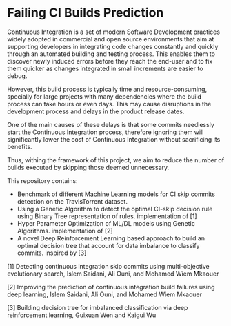 # Failing CI Builds Prediction

Continuous Integration is a set of modern Software Development practices widely adopted in commercial and open source environments that aim at supporting developers in integrating code changes constantly and quickly through an automated building and testing process.
This enables them to discover newly induced errors before they reach the end-user and to fix them quicker as changes integrated in small increments are easier to debug.

However, this build process is typically time and resource-consuming, specially for large projects with many dependencies where the build process can take hours or even days. This may cause disruptions in the development process and delays in the product release dates.

One of the main causes of these delays is that some commits needlessly start the Continuous Integration process, therefore ignoring them will significantly lower the cost of Continuous Integration without sacrificing its benefits.

Thus, withing the framework of this project, we aim to reduce the number of builds executed by skipping those deemed unnecessary.

This repository contains:
- Benchmark of different Machine Learning models for CI skip commits detection on the TravisTorrent dataset.
- Using a Genetic Algorithm to detect the optimal CI-skip decision rule using Binary Tree representation of rules. implementation of [1]
- Hyper Parameter Optimization of ML/DL models using Genetic Algorithms. implementation of [2]
- A novel Deep Reinforcement Learning based approach to build an optimal decision tree that account for data imbalance to classify commits. inspired by [3]

[1] Detecting continuous integration skip commits using multi-objective evolutionary search, Islem Saidani, Ali Ouni, and Mohamed Wiem Mkaouer

[2] Improving the prediction of continuous integration build failures using deep learning, Islem Saidani, Ali Ouni, and Mohamed Wiem Mkaouer

[3] Building decision tree for imbalanced classification via deep reinforcement learning, Guixuan Wen and Kaigui Wu
